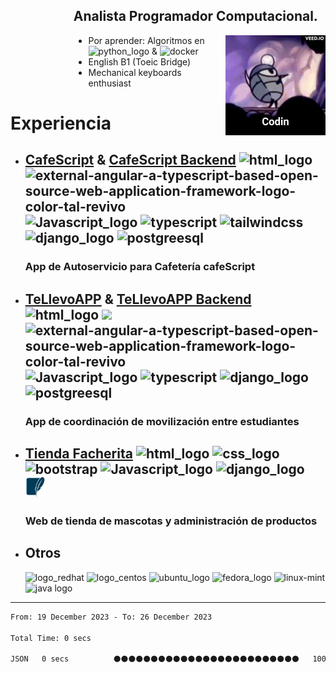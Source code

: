 <div style="margin-left: 20%;">
	<h2> Analista Programador Computacional.</h2>
	<img align="right" height="160" width="160" src="https://raw.githubusercontent.com/keaguirre/keaguirre/main/icons/hk-codin.gif">
</div>
<ul style="margin-left: 20%;">
	<!--
	<li>Trabajando en:
		<a href="https://github.com/keaguirre/cafeScript">cafeScript</a> y
		<a href="https://github.com/keaguirre/cafeScript-Backend">cafeScript Backend </a>
	</li>
	-->
	<li>Por aprender:
		Algoritmos en <img src="https://img.icons8.com/color/32/000000/python--v1.png" alt="python_logo"> &
		<img src="https://img.icons8.com/color/48/docker.png" alt="docker"/>
		<!-- <img height="20" src="https://raw.githubusercontent.com/keaguirre/keaguirre/main/icons/go.png" alt="Golang_logo"/> -->
	</li>
	<li> English B1 (Toeic Bridge)</li>
	<li>Mechanical keyboards enthusiast</li>
</ul>

<h1>Experiencia</h1>
<ul>
	<li>
		<h2>	
			<a href="https://github.com/keaguirre/cafeScript">CafeScript</a> & 
		    	<a href="https://github.com/keaguirre/cafeScript-Backend">CafeScript Backend</a>
			<img src="https://img.icons8.com/color/32/000000/html-5--v1.png" alt="html_logo">
			<img src="https://img.icons8.com/external-tal-revivo-color-tal-revivo/32/external-angular-a-typescript-based-open-source-web-application-framework-logo-color-tal-revivo.png" alt="external-angular-a-typescript-based-open-source-web-application-framework-logo-color-tal-revivo"/>
			<img src="https://img.icons8.com/color/32/000000/javascript--v1.png" alt="Javascript_logo">
			<img src="https://img.icons8.com/color/32/typescript.png" alt="typescript"/>
			<img src="https://img.icons8.com/color/32/tailwindcss.png" alt="tailwindcss"/>
			<img src="https://img.icons8.com/color/32/000000/django.png" alt="django_logo">
			<img src="https://img.icons8.com/color/32/postgreesql.png" alt="postgreesql"/>
		</h2>
		<h3>App de Autoservicio para Cafetería cafeScript</h3>
	</li>
	<li>
		<h2>	
			<a href="https://github.com/keaguirre/teLlevoApp">TeLlevoAPP</a> & 
		    	<a href="https://github.com/keaguirre/teLlevoAPP-Backend">TeLlevoAPP Backend</a>
			<img src="https://img.icons8.com/color/32/000000/html-5--v1.png" alt="html_logo">
			<img src="https://img.icons8.com/color/32/null/ionic.png"/>
			<img src="https://img.icons8.com/external-tal-revivo-color-tal-revivo/32/external-angular-a-typescript-based-open-source-web-application-framework-logo-color-tal-revivo.png" alt="external-angular-a-typescript-based-open-source-web-application-framework-logo-color-tal-revivo"/>
			<img src="https://img.icons8.com/color/32/000000/javascript--v1.png" alt="Javascript_logo">
			<img src="https://img.icons8.com/color/32/typescript.png" alt="typescript"/>
			<img src="https://img.icons8.com/color/32/000000/django.png" alt="django_logo">
			<img src="https://img.icons8.com/color/32/postgreesql.png" alt="postgreesql"/>
		</h2>
		<h3>App de coordinación de movilización entre estudiantes</h3>
	</li>
	<li>
		<h2>	
			<a href="https://github.com/keaguirre/tiendaFacherita">Tienda Facherita</a>
			<img src="https://img.icons8.com/color/32/000000/html-5--v1.png" alt="html_logo">
			<img src="https://img.icons8.com/color/32/000000/css3.png" alt="css_logo">
			<img  src="https://img.icons8.com/color/32/bootstrap.png" alt="bootstrap"/>
			<img src="https://img.icons8.com/color/32/000000/javascript--v1.png" alt="Javascript_logo">
			<img src="https://img.icons8.com/color/32/000000/django.png" alt="django_logo">
			<img width="32" height="32" src="https://raw.githubusercontent.com/keaguirre/keaguirre/180098ef0eb7f47b0b00c2d139d367636f06ef88/icons/sqlite-color.svg" alt="sqlite_logo">
		</h2>
		<h3>Web de tienda de mascotas y administración de productos</h3>
	</li>
	<li>
		<h2>Otros</h2>
		<img src="https://img.icons8.com/color/32/000000/red-hat.png" alt="logo_redhat">
		<img src="https://img.icons8.com/color/32/000000/centos.png" alt="logo_centos">
		<img src="https://img.icons8.com/color/32/000000/ubuntu--v1.png" alt="ubuntu_logo">
		<img src="https://img.icons8.com/fluency/32/000000/fedora.png" alt="fedora_logo">
		<img src="https://img.icons8.com/color/32/linux-mint.png" alt="linux-mint"/>
		<img src="https://img.icons8.com/color/32/000000/java-coffee-cup-logo--v1.png" alt="java logo">
	</li>
</ul>
<hr>
<!--
<table style="margin-left: 20%;">
	<th>Experiencia estudiante:</th>
	<tr>
		<td>
			<img src="https://img.icons8.com/color/32/000000/red-hat.png" alt="logo_redhat">
			<img src="https://img.icons8.com/color/32/000000/centos.png" alt="logo_centos">
			<img src="https://img.icons8.com/color/32/000000/ubuntu--v1.png" alt="ubuntu_logo">
			<img src="https://img.icons8.com/fluency/32/000000/fedora.png" alt="fedora_logo">
			<img src="https://img.icons8.com/color/32/000000/python--v1.png" alt="python_logo">
			<img src="https://img.icons8.com/color/32/000000/java-coffee-cup-logo--v1.png" alt="java logo">
			<img src="https://img.icons8.com/external-tal-revivo-color-tal-revivo/32/external-angular-a-typescript-based-open-source-web-application-framework-logo-color-tal-revivo.png" alt="external-angular-a-typescript-based-open-source-web-application-framework-logo-color-tal-revivo"/>
		</td>
	</tr>
	<tr>
		<td>
			<img src="https://img.icons8.com/color/32/000000/html-5--v1.png" alt="html_logo">
			<img src="https://img.icons8.com/color/32/000000/css3.png" alt="css_logo">
			<img src="https://img.icons8.com/color/32/000000/javascript--v1.png" alt="Javascript_logo">
			<img src="https://img.icons8.com/color/32/typescript.png" alt="typescript"/>
			<img src="https://img.icons8.com/color/32/tailwindcss.png" alt="tailwindcss"/>
			<img src="https://img.icons8.com/color/32/000000/django.png" alt="django_logo">
			<img src="https://img.icons8.com/color/32/null/ionic.png"/>
		</td>
	</tr>
</table>
-->
<!--START_SECTION:waka-->

```txt
From: 19 December 2023 - To: 26 December 2023

Total Time: 0 secs

JSON   0 secs          ⚫⚫⚫⚫⚫⚫⚫⚫⚫⚫⚫⚫⚫⚫⚫⚫⚫⚫⚫⚫⚫⚫⚫⚫⚫   100.00 %
```

<!--END_SECTION:waka-->
